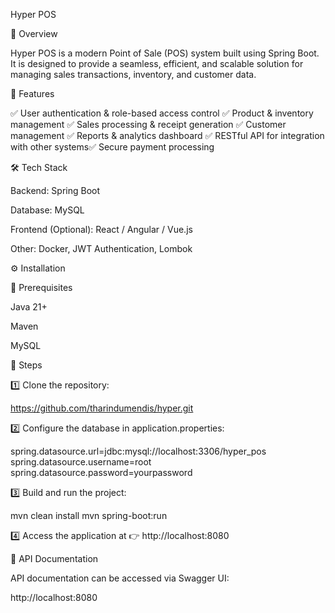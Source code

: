 Hyper POS

📌 Overview

Hyper POS is a modern Point of Sale (POS) system built using Spring Boot. It is designed to provide a seamless, efficient, and scalable solution for managing sales transactions, inventory, and customer data.

🚀 Features

✅ User authentication & role-based access control
✅ Product & inventory management
✅ Sales processing & receipt generation
✅ Customer management
✅ Reports & analytics dashboard
✅ RESTful API for integration with other systems✅ Secure payment processing

🛠️ Tech Stack

Backend: Spring Boot

Database: MySQL

Frontend (Optional): React / Angular / Vue.js

Other: Docker, JWT Authentication, Lombok

⚙️ Installation

📌 Prerequisites

Java 21+

Maven

MySQL

🔧 Steps

1️⃣ Clone the repository:

https://github.com/tharindumendis/hyper.git

2️⃣ Configure the database in application.properties:

spring.datasource.url=jdbc:mysql://localhost:3306/hyper_pos
spring.datasource.username=root
spring.datasource.password=yourpassword

3️⃣ Build and run the project:

mvn clean install
mvn spring-boot:run

4️⃣ Access the application at 👉 http://localhost:8080

📜 API Documentation

API documentation can be accessed via Swagger UI:

http://localhost:8080
